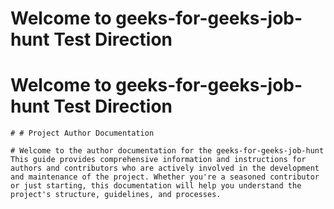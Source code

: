 # Welcome to  geeks-for-geeks-job-hunt Test Direction

	
	
# Welcome to  geeks-for-geeks-job-hunt Test Direction

	# # Project Author Documentation

	# Welcome to the author documentation for the geeks-for-geeks-job-hunt This guide provides comprehensive information and instructions for authors and contributors who are actively involved in the development and maintenance of the project. Whether you're a seasoned contributor or just starting, this documentation will help you understand the project's structure, guidelines, and processes.

	
	
